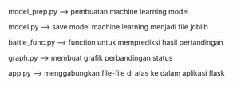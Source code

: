 model_prep.py --> pembuatan machine learning model

model.py --> save model machine learning menjadi file joblib

battle_func.py --> function untuk memprediksi hasil pertandingan

graph.py --> membuat grafik perbandingan status

app.py --> menggabungkan file-file di atas ke dalam aplikasi flask